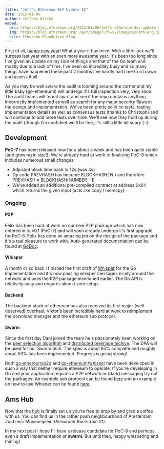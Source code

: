 ```yaml
---
title: "Jeff's Ethereum ÐΞV Update II"
date: 2015-01-06
author: Jeffrey Wilcke
embed:
  url: https://blog.ethereum.org/2015/01/06/jeffs-ethereum-dev-update-2
  img: https://blog.ethereum.org/_next/image?url=%2Fimages%2Feth-org.jpeg&w=1080&q=75
  site: Ethereum Foundation Blog
---
```


First of all, [happy new year](https://answers.yahoo.com/question/index?qid=20080105074822AAveQrL)! What a year it has been. With a little luck we'll surpass last year with an even more awesome year. It's been too long since I've given an update on my side of things and that of the Go team and mostly due to a lack of time. I've been so incredibly busy and so many things have happened these past 2 months I've hardly had time to sit down and assess it all.

As you may be well aware the audit is looming around the corner and my little baby (go-ethereum!) will undergo it's full inspection very, very soon. The audit teams will tear it apart and see if the repo contains anything incorrectly implemented as well as search for any major security flaws in the design and implementation. We've been pretty solid on tests, testing implementation details as well as consensus tests (thanks to Christoph) and will continue to add more tests over time. We'll see how they hold up during the audit (though I'm confident we'll be fine, it's still a little bit scary (-:)

## Development

**PoC-7** has been released now for a about a week and has been quite stable (and growing in size!). We're already hard at work to finalising PoC-8 which includes numerous small changes:

*   Adjusted block time back to 12s (was 4s)
*   Op code PREVHASH has become BLOCKHASH( N ) and therefore PREVHASH = BLOCKHASH(NUMBER - 1)
*   We've added an additional pre-compiled contract at address 0x04 which returns the given input (acts like copy / memcpy)

### Ongoing

#### P2P

Felix has been hard at work on our new P2P package which has now entered in to v0.1 (PoC-7) and will soon already undergo it's first upgrade for PoC-8. Felix has done an amazing job on the design of the package and it's a real pleasure to work with. Auto-generated documentation can be found at [GoDoc](http://godoc.org/github.com/ethereum/go-ethereum/p2p).

#### Whisper

A month or so back I finished the first draft of [Whisper](https://github.com/ethereum/go-ethereum/wiki/How-to-Whisper) for the Go implementation and it's now passing whisper messages nicely around the network and uses the P2P package mentioned earlier. The Go API is relatively easy and requires almost zero setup.

#### Backend

The backend stack of ethereum has also received its first major (well deserved) overhaul. Viktor's been incredibly hard at work to reimplement the download manager and the ethereum sub protocol.

#### Swarm

Since the first day Dani joined the team he's passionately been working on the [peer selection algorithm](https://github.com/ethereum/wiki/wiki/Cademlia-Peer-Selection) and [distributed preimage archive](https://github.com/ethereum/wiki/wiki/Distributed-Preimage-Archive). The DPA will be used for our Swarm tech. The spec is about 95% complete and roughly about 50% has been implemented. Progress is going strong!

Both [go-ethereum/p2p](https://github.com/ethereum/go-ethereum/tree/develop/p2p) and [go-ethereum/whisper](https://github.com/ethereum/go-ethereum/tree/develop/whisper) have been developed in such a way that neither require ethereum to operate. If you're developing in Go and your application requires a P2P network or (dark) messaging try out the packages. An example sub protocol can be found [here](https://github.com/ethereum/go-ethereum/wiki/Peer-to-Peer) and an example on how to use Whisper can be found [here](https://github.com/ethereum/go-ethereum/wiki/How-to-Whisper).

## Ams Hub

Now that the [hub](https://twitter.com/jeffehh/status/530747769611231234) is finally set up you're free to drop by and grab a coffee with us. You can find us in the rather posh neighbourhood of Amsterdam Zuid near Museumplein (Alexander Boerstraat 21).

In my next post I hope I'll have a release candidate for PoC-8 and perhaps even a draft implementation of **swarm**. But until then, happy whispering and mining!
